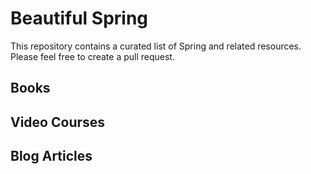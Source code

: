 # Beautiful Spring
This repository contains a curated list of Spring and related resources. Please feel free to create a pull request.

## Books

## Video Courses

## Blog Articles
